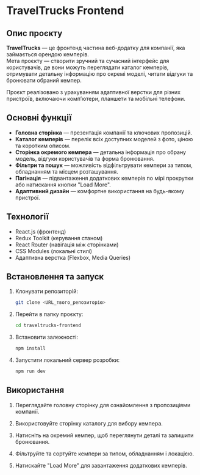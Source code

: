 # TravelTrucks Frontend

## Опис проєкту

**TravelTrucks** — це фронтенд частина веб-додатку для компанії, яка займається орендою кемперів.  
Мета проєкту — створити зручний та сучасний інтерфейс для користувачів, де вони можуть переглядати каталог кемперів, отримувати детальну інформацію про окремі моделі, читати відгуки та бронювати обраний кемпер.

Проєкт реалізовано з урахуванням адаптивної верстки для різних пристроїв, включаючи комп’ютери, планшети та мобільні телефони.

## Основні функції

- **Головна сторінка** — презентація компанії та ключових пропозицій.
- **Каталог кемперів** — перелік всіх доступних моделей з фото, ціною та коротким описом.
- **Сторінка окремого кемпера** — детальна інформація про обрану модель, відгуки користувачів та форма бронювання.
- **Фільтри та пошук** — можливість відфільтрувати кемпери за типом, обладнанням та місцем розташування.
- **Пагінація** — підвантаження додаткових кемперів по мірі прокрутки або натискання кнопки "Load More".
- **Адаптивний дизайн** — комфортне використання на будь-якому пристрої.

## Технології

- React.js (фронтенд)
- Redux Toolkit (керування станом)
- React Router (навігація між сторінками)
- CSS Modules (локальні стилі)
- Адаптивна верстка (Flexbox, Media Queries)

## Встановлення та запуск

1. Клонувати репозиторій:

   ```bash
   git clone <URL_твого_репозиторію>

   ```

2. Перейти в папку проєкту:

   ```bash
   cd traveltrucks-frontend

   ```

3. Встановити залежності:

   ```bash
   npm install

   ```

4. Запустити локальний сервер розробки:
   ```bash
   npm run dev
   ```

## Використання

1. Переглядайте головну сторінку для ознайомлення з пропозиціями компанії.

2. Використовуйте сторінку каталогу для вибору кемпера.

3. Натисніть на окремий кемпер, щоб переглянути деталі та залишити бронювання.

4. Фільтруйте та сортуйте кемпери за типом, обладнанням і локацією.

5. Натискайте "Load More" для завантаження додаткових кемперів.
